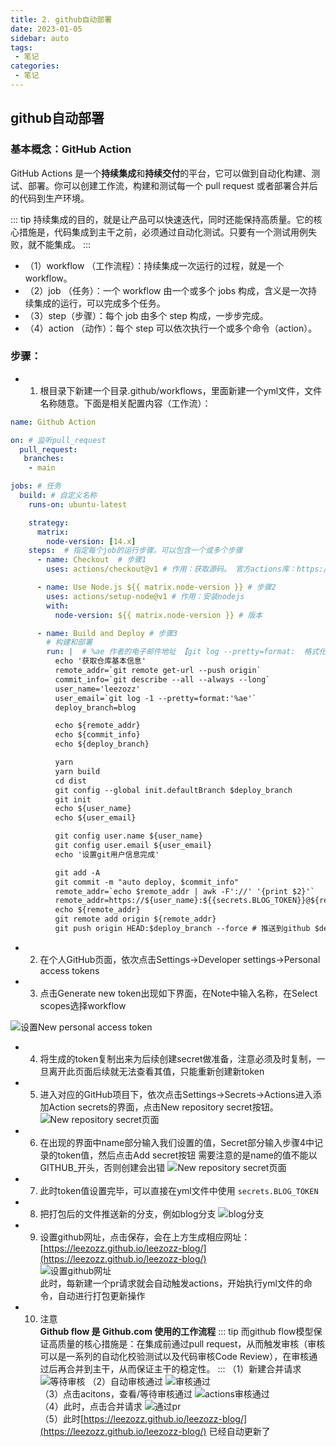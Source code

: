 ```yaml
---
title: 2. github自动部署
date: 2023-01-05
sidebar: auto
tags:
 - 笔记
categories:
 - 笔记
---
```


## github自动部署
### 基本概念：GitHub Action
GitHub Actions 是一个**持续集成**和**持续交付**的平台，它可以做到自动化构建、测试、部署。你可以创建工作流，构建和测试每一个 pull request 或者部署合并后的代码到生产环境。

::: tip
持续集成的目的，就是让产品可以快速迭代，同时还能保持高质量。它的核心措施是，代码集成到主干之前，必须通过自动化测试。只要有一个测试用例失败，就不能集成。
:::

- （1）workflow （工作流程）：持续集成一次运行的过程，就是一个 workflow。
- （2）job （任务）：一个 workflow 由一个或多个 jobs 构成，含义是一次持续集成的运行，可以完成多个任务。
- （3）step（步骤）：每个 job 由多个 step 构成，一步步完成。
- （4）action （动作）：每个 step 可以依次执行一个或多个命令（action）。

### 步骤：
- 1. 根目录下新建一个目录.github/workflows，里面新建一个yml文件，文件名称随意。下面是相关配置内容（工作流）：
```yml
name: Github Action

on: # 监听pull_request
  pull_request:
   branches:
    - main

jobs: # 任务
  build: # 自定义名称
    runs-on: ubuntu-latest

    strategy:
      matrix:
        node-version: [14.x]
    steps:  # 指定每个job的运行步骤。可以包含一个或多个步骤
      - name: Checkout  # 步骤1
        uses: actions/checkout@v1 # 作用：获取源码。 官方actions库：https://github.com/actions

      - name: Use Node.js ${{ matrix.node-version }} # 步骤2
        uses: actions/setup-node@v1 # 作用：安装nodejs
        with:
          node-version: ${{ matrix.node-version }} # 版本

      - name: Build and Deploy # 步骤3
        # 构建和部署
        run: |  # %ae 作者的电子邮件地址 【git log --pretty=format:  格式化log输出】
          echo '获取仓库基本信息'
          remote_addr=`git remote get-url --push origin`
          commit_info=`git describe --all --always --long`
          user_name='leezozz'
          user_email=`git log -1 --pretty=format:'%ae'`   
          deploy_branch=blog  

          echo ${remote_addr}
          echo ${commit_info}
          echo ${deploy_branch}

          yarn
          yarn build
          cd dist
          git config --global init.defaultBranch $deploy_branch
          git init
          echo ${user_name}
          echo ${user_email}

          git config user.name ${user_name}
          git config user.email ${user_email}
          echo '设置git用户信息完成'

          git add -A
          git commit -m "auto deploy, $commit_info"
          remote_addr=`echo $remote_addr | awk -F'://' '{print $2}'`
          remote_addr=https://${user_name}:${{secrets.BLOG_TOKEN}}@${remote_addr}
          echo ${remote_addr}
          git remote add origin ${remote_addr}
          git push origin HEAD:$deploy_branch --force # 推送到github $deploy_branch分支
```
- 2. 在个人GitHub页面，依次点击Settings->Developer settings->Personal access tokens
- 3. 点击Generate new token出现如下界面，在Note中输入名称，在Select scopes选择workflow
<!-- ! + [图片描述 ] + (图片的url 【可以是网络地址、本地地址】) -->
<!-- ![设置New personal access token](https://s3.us-west-2.amazonaws.com/secure.notion-static.com/e9a3e85e-8c7a-4887-bb04-b0861dbb3ced/Untitled.png?X-Amz-Algorithm=AWS4-HMAC-SHA256&X-Amz-Content-Sha256=UNSIGNED-PAYLOAD&X-Amz-Credential=AKIAT73L2G45EIPT3X45%2F20230105%2Fus-west-2%2Fs3%2Faws4_request&X-Amz-Date=20230105T065228Z&X-Amz-Expires=86400&X-Amz-Signature=2b18965122ff967338ab72eb2ff40162732d83ebdf2207b862480a391c962709&X-Amz-SignedHeaders=host&response-content-disposition=filename%3D%22Untitled.png%22&x-id=GetObject) -->

![设置New personal access token](../../../.vuepress/src/img/github-actions-token.png)

- 4. 将生成的token复制出来为后续创建secret做准备，注意必须及时复制，一旦离开此页面后续就无法查看其值，只能重新创建新token

- 5. 进入对应的GitHub项目下，依次点击Settings->Secrets->Actions进入添加Action secrets的界面，点击New repository secret按钮。
![New repository secret页面](../../../.vuepress/src/img/srcrets-actions.png)

- 6. 在出现的界面中name部分输入我们设置的值，Secret部分输入步骤4中记录的token值，然后点击Add secret按钮
需要注意的是name的值不能以GITHUB_开头，否则创建会出错
![New repository secret页面](../../../.vuepress/src/img/add-secret.png)

- 7. 此时token值设置完毕，可以直接在yml文件中使用 `secrets.BLOG_TOKEN `

- 8. 把打包后的文件推送新的分支，例如blog分支
![blog分支](../../../.vuepress/src/img/blog-branch.png)  

- 9. 设置github网址，点击保存，会在上方生成相应网址：[https://leezozz.github.io/leezozz-blog/](https://leezozz.github.io/leezozz-blog/) <br />
![设置github网址](../../../.vuepress/src/img/set-github-page.png)  
此时，每新建一个pr请求就会自动触发actions，开始执行yml文件的命令，自动进行打包更新操作

- 10. 注意 <br />
**Github flow 是 Github.com 使用的工作流程**
::: tip
而github flow模型保证高质量的核心措施是：在集成前通过pull request，从而触发审核（审核可以是一系列的自动化校验测试以及代码审核Code Review），在审核通过后再合并到主干，从而保证主干的稳定性。
:::
（1）新建合并请求
![等待审核](../../../.vuepress/src/img/github-uncompleted.png) 
（2）自动审核通过
![审核通过](../../../.vuepress/src/img/github-completed.png)  
（3）点击acitons，查看/等待审核通过
![actions审核通过](../../../.vuepress/src/img/actions-completed.png)  
（4）此时，点击合并请求
![通过pr](../../../.vuepress/src/img/confirm-merge-pr.png)  
（5）此时[https://leezozz.github.io/leezozz-blog/](https://leezozz.github.io/leezozz-blog/) 已经自动更新了